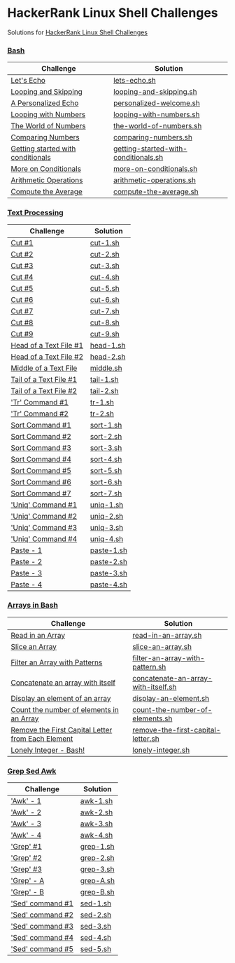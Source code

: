 # HackerRank Linux Shell Challenges
Solutions for [HackerRank Linux Shell Challenges](https://www.hackerrank.com/domains/shell)
### [Bash](https://www.hackerrank.com/domains/shell/bash)
| Challenge | Solution |
|-----------|----------|
|     [Let's Echo](https://www.hackerrank.com/challenges/bash-tutorials-lets-echo)      |   [lets-echo.sh](https://github.com/alpemek/linux-shell/blob/master/Bash/lets-echo.sh)
|     [Looping and Skipping](https://www.hackerrank.com/challenges/bash-tutorials---looping-and-skipping)      |      [looping-and-skipping.sh](https://github.com/alpemek/linux-shell/blob/master/Bash/looping-and-skipping.sh)    |
|     [A Personalized Echo](https://www.hackerrank.com/challenges/bash-tutorials---a-personalized-echo)      |     [personalized-welcome.sh](https://github.com/alpemek/linux-shell/blob/master/Bash/personalized-welcome.sh)     |
|     [Looping with Numbers](https://www.hackerrank.com/challenges/bash-tutorials---looping-with-numbers)      |     [looping-with-numbers.sh](https://github.com/alpemek/linux-shell/blob/master/Bash/looping-with-numbers.sh)     |
|     [The World of Numbers](https://www.hackerrank.com/challenges/bash-tutorials---the-world-of-numbers)      |     [the-world-of-numbers.sh](https://github.com/alpemek/linux-shell/blob/master/Bash/the-world-of-numbers.sh)     |
|     [Comparing Numbers](https://www.hackerrank.com/challenges/bash-tutorials---comparing-numbers)      |     [comparing-numbers.sh](https://github.com/alpemek/linux-shell/blob/master/Bash/comparing-numbers.sh)     |
|     [Getting started with conditionals](https://www.hackerrank.com/challenges/bash-tutorials---getting-started-with-conditionals/problem)      |     [getting-started-with-conditionals.sh](https://github.com/alpemek/linux-shell/blob/master/Bash/getting-started-with-conditionals.sh)     |
|     [More on Conditionals](https://www.hackerrank.com/challenges/bash-tutorials---more-on-conditionals/problem)      |     [more-on-conditionals.sh](https://github.com/alpemek/linux-shell/blob/master/Bash/more-on-conditionals.sh)     |
|     [Arithmetic Operations](https://www.hackerrank.com/challenges/bash-tutorials---arithmetic-operations/problem)      |     [arithmetic-operations.sh](https://github.com/alpemek/linux-shell/blob/master/Bash/arithmetic-operations.sh)     |
|     [Compute the Average](https://www.hackerrank.com/challenges/bash-tutorials---compute-the-average/problem)      |     [compute-the-average.sh](https://github.com/alpemek/linux-shell/blob/master/Bash/compute-the-average.sh)     |
### [Text Processing](https://www.hackerrank.com/domains/shell/textpro)
| Challenge | Solution |
|-----------|----------|
|     [Cut #1](https://www.hackerrank.com/challenges/text-processing-cut-1/problem)      |     [cut-1.sh](https://github.com/alpemek/linux-shell/blob/master/Text%20Processing/cut-1.sh)     |
|     [Cut #2](https://www.hackerrank.com/challenges/text-processing-cut-2/problem)      |     [cut-2.sh](https://github.com/alpemek/linux-shell/blob/master/Text%20Processing/cut-2.sh)     |
|     [Cut #3](https://www.hackerrank.com/challenges/text-processing-cut-3/problem)      |     [cut-3.sh](https://github.com/alpemek/linux-shell/blob/master/Text%20Processing/cut-3.sh)     |
|     [Cut #4](https://www.hackerrank.com/challenges/text-processing-cut-4/problem)      |     [cut-4.sh](https://github.com/alpemek/linux-shell/blob/master/Text%20Processing/cut-4.sh)     |
|     [Cut #5](https://www.hackerrank.com/challenges/text-processing-cut-5/problem)      |     [cut-5.sh](https://github.com/alpemek/linux-shell/blob/master/Text%20Processing/cut-5.sh)     |
|     [Cut #6](https://www.hackerrank.com/challenges/text-processing-cut-6/problem)      |     [cut-6.sh](https://github.com/alpemek/linux-shell/blob/master/Text%20Processing/cut-6.sh)     |
|     [Cut #7](https://www.hackerrank.com/challenges/text-processing-cut-7/problem)      |     [cut-7.sh](https://github.com/alpemek/linux-shell/blob/master/Text%20Processing/cut-7.sh)     |
|     [Cut #8](https://www.hackerrank.com/challenges/text-processing-cut-8/problem)      |     [cut-8.sh](https://github.com/alpemek/linux-shell/blob/master/Text%20Processing/cut-8.sh)     |
|     [Cut #9](https://www.hackerrank.com/challenges/text-processing-cut-9/problem)      |     [cut-9.sh](https://github.com/alpemek/linux-shell/blob/master/Text%20Processing/cut-9.sh)     |
| [Head of a Text File #1](https://www.hackerrank.com/challenges/text-processing-head-1) | [head-1.sh](https://github.com/alpemek/linux-shell/blob/master/Text%20Processing/head-1.sh)    |
| [Head of a Text File #2](https://www.hackerrank.com/challenges/text-processing-head-2) | [head-2.sh](https://github.com/alpemek/linux-shell/blob/master/Text%20Processing/head-2.sh)    |
| [Middle of a Text File](https://www.hackerrank.com/challenges/text-processing-in-linux---the-middle-of-a-text-file/problem) | [middle.sh](https://github.com/alpemek/linux-shell/blob/master/Text%20Processing/middle.sh) |
| [Tail of a Text File #1](https://www.hackerrank.com/challenges/text-processing-tail-1/problem) | [tail-1.sh](https://github.com/alpemek/linux-shell/blob/master/Text%20Processing/tail-1.sh)  |  
| [Tail of a Text File #2](https://www.hackerrank.com/challenges/text-processing-tail-2/problem) | [tail-2.sh](https://github.com/alpemek/linux-shell/blob/master/Text%20Processing/tail-2.sh) |
| ['Tr' Command #1](https://www.hackerrank.com/challenges/text-processing-tr-1/problem) | [tr-1.sh](https://github.com/alpemek/linux-shell/blob/master/Text%20Processing/tr-1.sh) |
| ['Tr' Command #2](https://www.hackerrank.com/challenges/text-processing-tr-2/problem) | [tr-2.sh](https://github.com/alpemek/linux-shell/blob/master/Text%20Processing/tr-2.sh) |
| [Sort Command #1](https://www.hackerrank.com/challenges/text-processing-sort-1/problem) | [sort-1.sh](https://github.com/alpemek/linux-shell/blob/master/Text%20Processing/sort-1.sh) |
| [Sort Command #2](https://www.hackerrank.com/challenges/text-processing-sort-2/problem) | [sort-2.sh](https://github.com/alpemek/linux-shell/blob/master/Text%20Processing/sort-2.sh) |
| [Sort Command #3](https://www.hackerrank.com/challenges/text-processing-sort-3/problem) | [sort-3.sh](https://github.com/alpemek/linux-shell/blob/master/Text%20Processing/sort-3.sh) |
| [Sort Command #4](https://www.hackerrank.com/challenges/text-processing-sort-4/problem) | [sort-4.sh](https://github.com/alpemek/linux-shell/blob/master/Text%20Processing/sort-4.sh) |
| [Sort Command #5](https://www.hackerrank.com/challenges/text-processing-sort-5/problem) | [sort-5.sh](https://github.com/alpemek/linux-shell/blob/master/Text%20Processing/sort-5.sh) |
| [Sort Command #6](https://www.hackerrank.com/challenges/text-processing-sort-6/problem) | [sort-6.sh](https://github.com/alpemek/linux-shell/blob/master/Text%20Processing/sort-6.sh) |
| [Sort Command #7](https://www.hackerrank.com/challenges/text-processing-sort-7/problem) | [sort-7.sh](https://github.com/alpemek/linux-shell/blob/master/Text%20Processing/sort-7.sh) |
| ['Uniq' Command #1](https://www.hackerrank.com/challenges/text-processing-in-linux-the-uniq-command-1/problem) | [uniq-1.sh](https://github.com/alpemek/linux-shell/blob/master/Text%20Processing/uniq-1.sh) |
| ['Uniq' Command #2](https://www.hackerrank.com/challenges/text-processing-in-linux-the-uniq-command-2/problem) | [uniq-2.sh](https://github.com/alpemek/linux-shell/blob/master/Text%20Processing/uniq-2.sh) |
| ['Uniq' Command #3](https://www.hackerrank.com/challenges/text-processing-in-linux-the-uniq-command-3/problem) | [uniq-3.sh](https://github.com/alpemek/linux-shell/blob/master/Text%20Processing/uniq-3.sh) |
| ['Uniq' Command #4](https://www.hackerrank.com/challenges/text-processing-in-linux-the-uniq-command-4/problem) | [uniq-4.sh](https://github.com/alpemek/linux-shell/blob/master/Text%20Processing/uniq-4.sh) |
| [Paste - 1](https://www.hackerrank.com/challenges/paste-1/problem) | [paste-1.sh](https://github.com/alpemek/linux-shell/blob/master/Text%20Processing/paste-1.sh) |
| [Paste - 2](https://www.hackerrank.com/challenges/paste-2/problem) | [paste-2.sh](https://github.com/alpemek/linux-shell/blob/master/Text%20Processing/paste-2.sh) |
| [Paste - 3](https://www.hackerrank.com/challenges/paste-3/problem) | [paste-3.sh](https://github.com/alpemek/linux-shell/blob/master/Text%20Processing/paste-3.sh) |
| [Paste - 4](https://www.hackerrank.com/challenges/paste-4/problem) | [paste-4.sh](https://github.com/alpemek/linux-shell/blob/master/Text%20Processing/paste-4.sh) |

### [Arrays in Bash](https://www.hackerrank.com/domains/shell/arrays-in-bash)
| Challenge | Solution |
|-----------|----------|
| [Read in an Array](https://www.hackerrank.com/challenges/bash-tutorials-read-in-an-array/problem) | [read-in-an-array.sh](https://github.com/alpemek/linux-shell/blob/master/Arrays%20in%20Bash/read-in-an-array.sh) |
| [Slice an Array](https://www.hackerrank.com/challenges/bash-tutorials-slice-an-array/problem) | [slice-an-array.sh](https://github.com/alpemek/linux-shell/blob/master/Arrays%20in%20Bash/slice-an-array.sh) |
| [Filter an Array with Patterns](https://www.hackerrank.com/challenges/bash-tutorials-filter-an-array-with-patterns/problem) | [filter-an-array-with-pattern.sh](https://github.com/alpemek/linux-shell/blob/master/Arrays%20in%20Bash/filter-an-array-with-pattern.sh) |
| [Concatenate an array with itself](https://www.hackerrank.com/challenges/bash-tutorials-concatenate-an-array-with-itself/problem) | [concatenate-an-array-with-itself.sh](https://github.com/alpemek/linux-shell/blob/master/Arrays%20in%20Bash/concatenate-an-array-with-itself.sh) |
| [Display an element of an array](https://www.hackerrank.com/challenges/bash-tutorials-display-the-third-element-of-an-array/problem) | [display-an-element.sh](https://github.com/alpemek/linux-shell/blob/master/Arrays%20in%20Bash/display-an-element.sh) |
| [Count the number of elements in an Array](https://www.hackerrank.com/challenges/bash-tutorials-count-the-number-of-elements-in-an-array/problem) | [count-the-number-of-elements.sh](https://github.com/alpemek/linux-shell/blob/master/Arrays%20in%20Bash/count-the-number-of-elements.sh) |
| [Remove the First Capital Letter from Each Element](https://www.hackerrank.com/challenges/bash-tutorials-remove-the-first-capital-letter-from-each-array-element/problem) | [remove-the-first-capital-letter.sh](https://github.com/alpemek/linux-shell/blob/master/Arrays%20in%20Bash/remove-the-first-capital-letter.sh) |
| [Lonely Integer - Bash!](https://www.hackerrank.com/challenges/lonely-integer-2/problem) | [lonely-integer.sh](https://github.com/alpemek/linux-shell/blob/master/Arrays%20in%20Bash/lonely-integer.sh) |

### [Grep Sed Awk](https://www.hackerrank.com/domains/shell/grep-sed-awk)
| Challenge | Solution |
|-----------|----------|
| ['Awk' - 1](https://www.hackerrank.com/challenges/awk-1/problem) | [awk-1.sh](https://github.com/alpemek/linux-shell/blob/master/Grep%20Sed%20Awk/awk-1.sh) |
| ['Awk' - 2](https://www.hackerrank.com/challenges/awk-2/problem) | [awk-2.sh](https://github.com/alpemek/linux-shell/blob/master/Grep%20Sed%20Awk/awk-2.sh) |
| ['Awk' - 3](https://www.hackerrank.com/challenges/awk-3/problem) | [awk-3.sh](https://github.com/alpemek/linux-shell/blob/master/Grep%20Sed%20Awk/awk-3.sh) |
| ['Awk' - 4](https://www.hackerrank.com/challenges/awk-4/problem) | [awk-4.sh](https://github.com/alpemek/linux-shell/blob/master/Grep%20Sed%20Awk/awk-4.sh) |
| ['Grep' #1](https://www.hackerrank.com/challenges/text-processing-in-linux-the-grep-command-1/problem) | [grep-1.sh](https://github.com/alpemek/linux-shell/blob/master/Grep%20Sed%20Awk/grep-1.sh) |
| ['Grep' #2](https://www.hackerrank.com/challenges/text-processing-in-linux-the-grep-command-2/problem) | [grep-2.sh](https://github.com/alpemek/linux-shell/blob/master/Grep%20Sed%20Awk/grep-2.sh) |
| ['Grep' #3](https://www.hackerrank.com/challenges/text-processing-in-linux-the-grep-command-3/problem) | [grep-3.sh](https://github.com/alpemek/linux-shell/blob/master/Grep%20Sed%20Awk/grep-3.sh) |
| ['Grep' - A](https://www.hackerrank.com/challenges/text-processing-in-linux-the-grep-command-4/problem) | [grep-A.sh](https://github.com/alpemek/linux-shell/blob/master/Grep%20Sed%20Awk/grep-A.sh) |
| ['Grep' - B](https://www.hackerrank.com/challenges/text-processing-in-linux-the-grep-command-5/problem) | [grep-B.sh](https://github.com/alpemek/linux-shell/blob/master/Grep%20Sed%20Awk/grep-B.sh) |
| ['Sed' command #1](https://www.hackerrank.com/challenges/text-processing-in-linux-the-sed-command-1/problem) | [sed-1.sh](https://github.com/alpemek/linux-shell/blob/master/Grep%20Sed%20Awk/sed-1.sh) |
| ['Sed' command #2](https://www.hackerrank.com/challenges/text-processing-in-linux-the-sed-command-2/problem) | [sed-2.sh](https://github.com/alpemek/linux-shell/blob/master/Grep%20Sed%20Awk/sed-2.sh) |
| ['Sed' command #3](https://www.hackerrank.com/challenges/text-processing-in-linux-the-sed-command-3/problem) | [sed-3.sh](https://github.com/alpemek/linux-shell/blob/master/Grep%20Sed%20Awk/sed-3.sh) |
| ['Sed' command #4](https://www.hackerrank.com/challenges/sed-command-4/problem) | [sed-4.sh](https://github.com/alpemek/linux-shell/blob/master/Grep%20Sed%20Awk/sed-4.sh) |
| ['Sed' command #5](https://www.hackerrank.com/challenges/sed-command-5/problem) | [sed-5.sh](https://github.com/alpemek/linux-shell/blob/master/Grep%20Sed%20Awk/sed-5.sh) |

